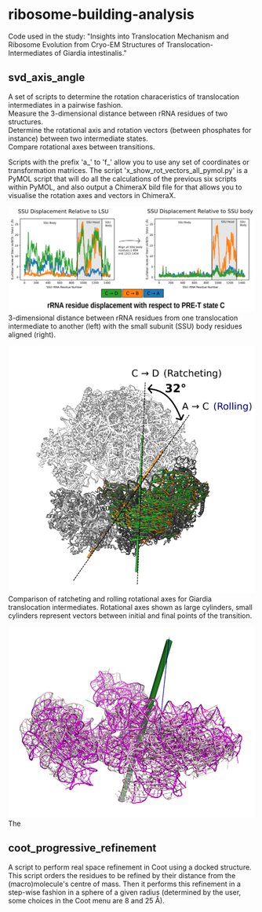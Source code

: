 # ribosome-building-analysis
Code used in the study: "Insights into Translocation Mechanism and Ribosome Evolution from Cryo-EM Structures of Translocation-Intermediates of Giardia intestinalis."

## svd_axis_angle
A set of scripts to determine the rotation characeristics of translocation intermediates in a pairwise fashion.  
Measure the 3-dimensional distance between rRNA residues of two structures.  
Determine the rotational axis and rotation vectors (between phosphates for instance) between two intermediate states.  
Compare rotational axes between transitions.  
  
Scripts with the prefix 'a_' to 'f_' allow you to use any set of coordinates or transformation matrices.
The script 'x_show_rot_vectors_all_pymol.py' is a PyMOL script that will do all the calculations of the previous six scripts within PyMOL, and also output a ChimeraX bild file for that allows you to visualise the rotation axes and vectors in ChimeraX.

![Pairwise Euclidean norm](./images/SI_eucnorm.png)  
3-dimensional distance between rRNA residues from one translocation intermediate to another (left) with the small subunit (SSU) body residues aligned (right).

![Rotation axes comparison](./images/rotation_axes_01.png)  
Comparison of ratcheting and rolling rotational axes for Giardia translocation intermediates. Rotational axes shown as large cylinders, small cylinders represent vectors between initial and final points of the transition.  

![PyMOL script](./images/pymol_axangle2.png)
The

## coot_progressive_refinement
A script to perform real space refinement in Coot using a docked structure. This script orders the residues to be refined by their distance from the (macro)molecule's centre of mass. Then it performs this refinement in a step-wise fashion in a sphere of a given radius (determined by the user, some choices in the Coot menu are 8 and 25 Å).
